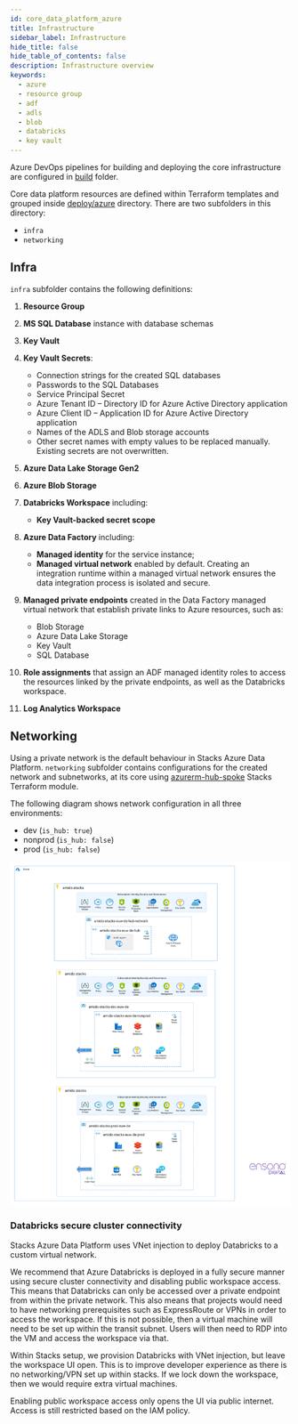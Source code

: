 ```yaml
---
id: core_data_platform_azure
title: Infrastructure
sidebar_label: Infrastructure
hide_title: false
hide_table_of_contents: false
description: Infrastructure overview
keywords:
  - azure
  - resource group
  - adf
  - adls
  - blob
  - databricks
  - key vault
---
```


Azure DevOps pipelines for building and deploying the core infrastructure are configured in
[build](https://github.com/amido/stacks-azure-data/tree/main/build) folder.

Core data platform resources are defined within Terraform templates and grouped inside
[deploy/azure](https://github.com/amido/stacks-azure-data/tree/main/deploy/azure) directory.
There are two subfolders in this directory:

* `infra`
* `networking`

## Infra
`infra` subfolder contains the following definitions:

1. **Resource Group**
2. **MS SQL Database** instance with database schemas
3. **Key Vault**
4. **Key Vault Secrets**:

    * Connection strings for the created SQL databases
    * Passwords to the SQL Databases
    * Service Principal Secret
    * Azure Tenant ID – Directory ID for Azure Active Directory application
    * Azure Client ID – Application ID for Azure Active Directory application
    * Names of the ADLS and Blob storage accounts
    * Other secret names with empty values to be replaced manually. Existing secrets are not
    overwritten.

5. **Azure Data Lake Storage Gen2**
6. **Azure Blob Storage**
7. **Databricks Workspace** including:

    * **Key Vault-backed secret scope**

8. **Azure Data Factory** including:

    * **Managed identity** for the service instance;
    * **Managed virtual network** enabled by default. Creating an integration runtime within
    a managed virtual network ensures the data integration process is isolated and secure.

9. **Managed private endpoints** created in the Data Factory managed virtual network that establish
   private links to Azure resources, such as:

    * Blob Storage
    * Azure Data Lake Storage
    * Key Vault
    * SQL Database

10. **Role assignments** that assign an ADF managed identity roles to access the resources linked by
   the private endpoints, as well as the Databricks workspace.

11. **Log Analytics Workspace**

## Networking

Using a private network is the default behaviour in Stacks Azure Data Platform. `networking`
subfolder contains configurations for the created network and subnetworks, at its core using
[azurerm-hub-spoke](https://github.com/amido/stacks-terraform/tree/master/azurerm/modules/azurerm-hub-spoke)
Stacks Terraform module.

The following diagram shows network configuration in all three environments:

* dev (`is_hub: true`)
* nonprod (`is_hub: false`)
* prod (`is_hub: false`)

![network_hub_spoke.png](../../images/network_hub_spoke.png)

### Databricks secure cluster connectivity

Stacks Azure Data Platform uses VNet injection to deploy Databricks to a custom virtual network.

We recommend that Azure Databricks is deployed in a fully secure manner using secure cluster
connectivity and disabling public workspace access. This means that Databricks can only be accessed
over a private endpoint from within the private network. This also means that projects would need to
have networking prerequisites such as ExpressRoute or VPNs in order to access the workspace. If this
is not possible, then a virtual machine will need to be set up within the transit subnet. Users will
then need to RDP into the VM and access the workspace via that.

Within Stacks setup, we provision Databricks with VNet injection, but leave the workspace UI open.
This is to improve developer experience as there is no networking/VPN set up within stacks. If we
lock down the workspace, then we would require extra virtual machines.

Enabling public workspace access only opens the UI via public internet. Access is still restricted
based on the IAM policy.
